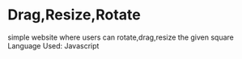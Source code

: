 # Drag,Resize,Rotate
  simple website where users can rotate,drag,resize the given square
Language Used:
  Javascript

